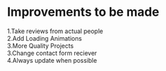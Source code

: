 # Improvements to be made

1.Take reviews from actual people <br>
2.Add Loading Animations <br>
3.More Quality Projects <br>
3.Change contact form reciever <br>
4.Always update when possible
